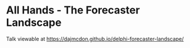 # All Hands - The Forecaster Landscape

Talk viewable at <https://dajmcdon.github.io/delphi-forecaster-landscape/>
